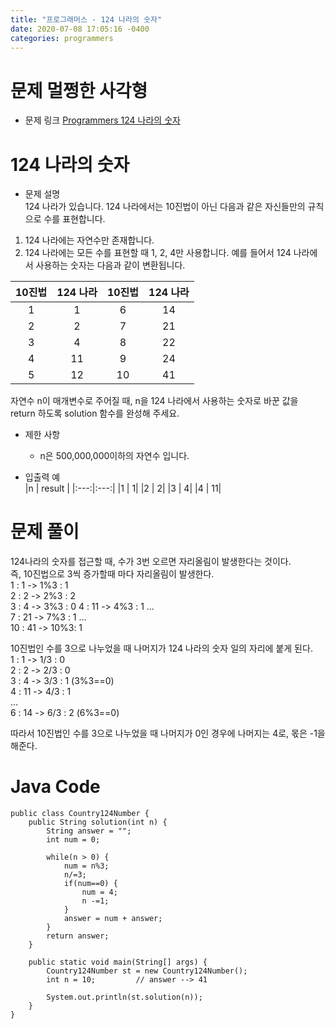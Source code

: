 ```yaml
---
title: "프로그래머스 - 124 나라의 숫자"
date: 2020-07-08 17:05:16 -0400
categories: programmers
---
```


# 문제 멀쩡한 사각형
- 문제 링크
[Programmers 124 나라의 숫자](https://programmers.co.kr/learn/courses/30/lessons/12899)

# 124 나라의 숫자
- 문제 설명  
124 나라가 있습니다. 124 나라에서는 10진법이 아닌 다음과 같은 자신들만의 규칙으로 수를 표현합니다.  
1. 124 나라에는 자연수만 존재합니다.
1. 124 나라에는 모든 수를 표현할 때 1, 2, 4만 사용합니다.
예를 들어서 124 나라에서 사용하는 숫자는 다음과 같이 변환됩니다.  

  | 10진법 | 124 나라 | 10진법 | 124 나라 |
  |:---:|:---:|:---:|:---:|
  |1 |	1 | 6 | 14|
  |2 |	2 | 7 | 21|
  |3 |	4 | 8 | 22|
  |4 | 11 | 9 | 24|
  |5 |	12 | 10 | 41|
  
자연수 n이 매개변수로 주어질 때, n을 124 나라에서 사용하는 숫자로 바꾼 값을 return 하도록 solution 함수를 완성해 주세요.  

- 제한 사항  
  - n은 500,000,000이하의 자연수 입니다. 
  
- 입출력 예  
  |n |	result |
  |:---:|:---:|
  |1 |	1|
  |2 |	2|
  |3 |	4|
  |4 |	11|

# 문제 풀이
124나라의 숫자를 접근할 때, 수가 3번 오르면 자리올림이 발생한다는 것이다.  
즉, 10진법으로 3씩 증가할때 마다 자리올림이 발생한다.  
1 : 1   -> 1%3 : 1  
2 : 2   -> 2%3 : 2  
3 : 4   -> 3%3 : 0
4 : 11  -> 4%3 : 1
...  
7 : 21  -> 7%3 : 1
...  
10 : 41 -> 10%3: 1

10진법인 수를 3으로 나누었을 때 나머지가 124 나라의 숫자 일의 자리에 붙게 된다.  
1 : 1  -> 1/3 : 0  
2 : 2  -> 2/3 : 0  
3 : 4  -> 3/3 : 1   (3%3==0)  
4 : 11 -> 4/3 : 1  
...  
6 : 14 -> 6/3 : 2   (6%3==0)  

따라서 10진법인 수를 3으로 나누었을 때 나머지가 0인 경우에 나머지는 4로, 몫은 -1을 해준다.  

# Java Code
```
public class Country124Number {
	public String solution(int n) {
		String answer = "";
		int num = 0;
		
		while(n > 0) {
			num = n%3;
			n/=3;
			if(num==0) {
				num = 4;
				n -=1;
			}
			answer = num + answer;
		}
		return answer;
	}
	
	public static void main(String[] args) {
		Country124Number st = new Country124Number();
		int n = 10;			// answer --> 41
		
		System.out.println(st.solution(n));	
	}
}
```





